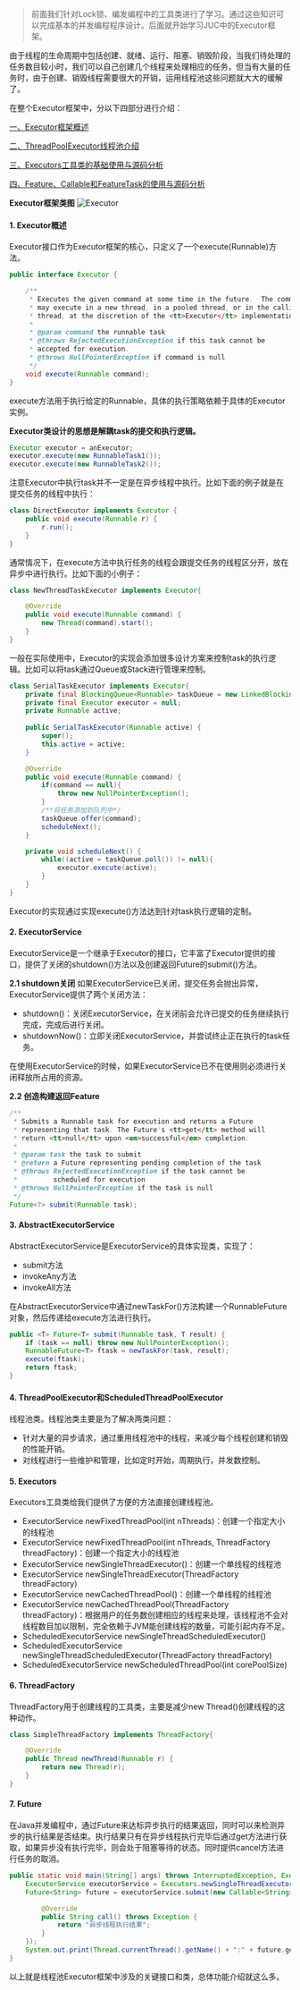 >前面我们针对Lock锁、编发编程中的工具类进行了学习。通过这些知识可以完成基本的并发编程程序设计。后面就开始学习JUC中的Executor框架。

由于线程的生命周期中包括创建、就绪、运行、阻塞、销毁阶段，当我们待处理的任务数目较小时，我们可以自己创建几个线程来处理相应的任务，但当有大量的任务时，由于创建、销毁线程需要很大的开销，运用线程池这些问题就大大的缓解了。

在整个Executor框架中，分以下四部分进行介绍：

[一、Executor框架概述]()

[二、ThreadPoolExecutor线程池介绍]()

[三、Executors工具类的基础使用与源码分析]()

[四、Feature、Callable和FeatureTask的使用与源码分析]()

**Executor框架类图**
![Executor](https://github.com/dengshiwei/work-summary/blob/master/work-blog/Java%E5%9F%BA%E7%A1%80%E7%9F%A5%E8%AF%86/Java%E5%B9%B6%E5%8F%91%E7%BC%96%E7%A8%8B/screenshot/Executor%E7%B1%BB%E5%9B%BE%E6%A1%86%E6%9E%B6.png)

#### 1. Executor概述
Executor接口作为Executor框架的核心，只定义了一个execute(Runnable)方法。
```java
public interface Executor {

    /**
     * Executes the given command at some time in the future.  The command
     * may execute in a new thread, in a pooled thread, or in the calling
     * thread, at the discretion of the <tt>Executor</tt> implementation.
     *
     * @param command the runnable task
     * @throws RejectedExecutionException if this task cannot be
     * accepted for execution.
     * @throws NullPointerException if command is null
     */
    void execute(Runnable command);
}
```
execute方法用于执行给定的Runnable，具体的执行策略依赖于具体的Executor实例。

**Executor类设计的思想是解耦task的提交和执行逻辑。**
```java
Executor executor = anExecutor;
executor.execute(new RunnableTask1());
executor.execute(new RunnableTask2());
```
注意Executor中执行task并不一定是在异步线程中执行。比如下面的例子就是在提交任务的线程中执行：
```java
class DirectExecutor implements Executor {
    public void execute(Runnable r) {
        r.run();
    }
}
```
通常情况下，在execute方法中执行任务的线程会跟提交任务的线程区分开，放在异步中进行执行。比如下面的小例子：
```java
class NewThreadTaskExecutor implements Executor{

	@Override
	public void execute(Runnable command) {
		new Thread(command).start();
	}
}
```
一般在实际使用中，Executor的实现会添加很多设计方案来控制task的执行逻辑。比如可以将task通过Queue或Stack进行管理来控制。
```java
class SerialTaskExecutor implements Executor{
	private final BlockingQueue<Runnable> taskQueue = new LinkedBlockingDeque<>();
	private final Executor executor = null;
	private Runnable active;
	
	public SerialTaskExecutor(Runnable active) {
		super();
		this.active = active;
	}

	@Override
	public void execute(Runnable command) {
		if(command == null){
			throw new NullPointerException();
		}
		/**将任务添加到队列中*/
		taskQueue.offer(command);
		scheduleNext();
	}

	private void scheduleNext() {
		while((active = taskQueue.poll()) != null){
			executor.execute(active);
		}
	}
}
```
Executor的实现通过实现execute()方法达到针对task执行逻辑的定制。

#### 2. ExecutorService
ExecutorService是一个继承于Executor的接口，它丰富了Executor提供的接口，提供了关闭的shutdown()方法以及创建返回Future的submit()方法。

**2.1 shutdown关闭**
如果ExecutorService已关闭，提交任务会抛出异常，ExecutorService提供了两个关闭方法：
- shutdown()：关闭ExecutorService，在关闭前会允许已提交的任务继续执行完成，完成后进行关闭。
- shutdownNow()：立即关闭ExecutorService，并尝试终止正在执行的task任务。

在使用ExecutorService的时候，如果ExecutorService已不在使用则必须进行关闭释放所占用的资源。

**2.2 创造构建返回Feature**
```java
/**
 * Submits a Runnable task for execution and returns a Future
 * representing that task. The Future's <tt>get</tt> method will
 * return <tt>null</tt> upon <em>successful</em> completion.
 *
 * @param task the task to submit
 * @return a Future representing pending completion of the task
 * @throws RejectedExecutionException if the task cannot be
 *         scheduled for execution
 * @throws NullPointerException if the task is null
 */
Future<?> submit(Runnable task);
```

#### 3. AbstractExecutorService
AbstractExecutorService是ExecutorService的具体实现类，实现了：
- submit方法
- invokeAny方法
- invokeAll方法

在AbstractExecutorService中通过newTaskFor()方法构建一个RunnableFuture对象，然后传递给execute方法进行执行。
```java
public <T> Future<T> submit(Runnable task, T result) {
    if (task == null) throw new NullPointerException();
    RunnableFuture<T> ftask = newTaskFor(task, result);
    execute(ftask);
    return ftask;
}
```

#### 4. ThreadPoolExecutor和ScheduledThreadPoolExecutor
线程池类。线程池类主要是为了解决两类问题：
- 针对大量的异步请求，通过重用线程池中的线程，来减少每个线程创建和销毁的性能开销。
- 对线程进行一些维护和管理，比如定时开始，周期执行，并发数控制。

#### 5. Executors
Executors工具类给我们提供了方便的方法直接创建线程池。
- ExecutorService newFixedThreadPool(int nThreads)：创建一个指定大小的线程池
- ExecutorService newFixedThreadPool(int nThreads, ThreadFactory threadFactory)：创建一个指定大小的线程池
- ExecutorService newSingleThreadExecutor()：创建一个单线程的线程池
- ExecutorService newSingleThreadExecutor(ThreadFactory threadFactory)
- ExecutorService newCachedThreadPool()：创建一个单线程的线程池
- ExecutorService newCachedThreadPool(ThreadFactory threadFactory)：根据用户的任务数创建相应的线程来处理，该线程池不会对线程数目加以限制，完全依赖于JVM能创建线程的数量，可能引起内存不足。
- ScheduledExecutorService newSingleThreadScheduledExecutor()
- ScheduledExecutorService newSingleThreadScheduledExecutor(ThreadFactory threadFactory)
- ScheduledExecutorService newScheduledThreadPool(int corePoolSize)

#### 6. ThreadFactory
ThreadFactory用于创建线程的工具类，主要是减少new Thread()创建线程的这种动作。
```java
class SimpleThreadFactory implements ThreadFactory{

	@Override
	public Thread newThread(Runnable r) {
		return new Thread(r);
	}
}
```

#### 7. Future
在Java并发编程中，通过Future来达标异步执行的结果返回，同时可以来检测异步的执行结果是否结束。执行结果只有在异步线程执行完毕后通过get方法进行获取，如果异步没有执行完毕，则会处于阻塞等待的状态。同时提供cancel方法进行任务的取消。
```java
public static void main(String[] args) throws InterruptedException, ExecutionException {
    ExecutorService executorService = Executors.newSingleThreadExecutor();
    Future<String> future = executorService.submit(new Callable<String>() {

        @Override
        public String call() throws Exception {
            return "异步线程执行结果";
        }
    });
    System.out.print(Thread.currentThread().getName() + ":" + future.get().toString());
}
```

以上就是线程池Executor框架中涉及的关键接口和类，总体功能介绍就这么多。

